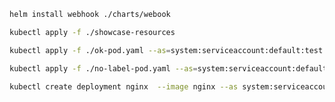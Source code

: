 ```bash
helm install webhook ./charts/webook
``` 

```bash
kubectl apply -f ./showcase-resources
```

```bash
kubectl apply -f ./ok-pod.yaml --as=system:serviceaccount:default:test
``` 

```bash
kubectl apply -f ./no-label-pod.yaml --as=system:serviceaccount:default:test
``` 

```bash
kubectl create deployment nginx  --image nginx --as system:serviceaccount:default:test 
```